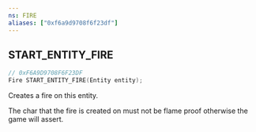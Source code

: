 ```yaml
---
ns: FIRE
aliases: ["0xf6a9d9708f6f23df"]
---
```

## START_ENTITY_FIRE

```c
// 0xF6A9D9708F6F23DF
Fire START_ENTITY_FIRE(Entity entity);
```

Creates a fire on this entity.

The char that the fire is created on must not be flame proof otherwise the game will assert.

